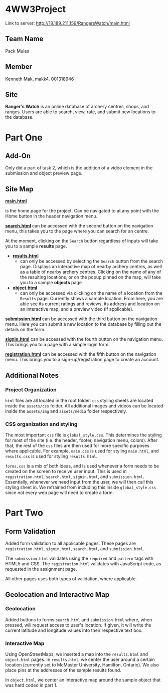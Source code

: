 # 4WW3Project
Link to server: http://18.189.211.159/RangersWatch/main.html

## Team Name
Pack Mules

## Member
Kenneth Mak, makk4, 001318946

## Site
**Ranger's Watch** is an online database of archery centres, shops, and ranges. Users are able to search, view, rate, and submit new locations to the database.

# Part One

## Add-On
Only did a part of task 2, which is the addition of a video element in the submission and object preview page.

## Site Map
**[main.html](http://18.189.211.159/RangersWatch/main.html)**

is the home page for the project. Can be navigated to at any point with the Home button in the header navigation menu.

**[search.html](http://18.189.211.159/RangersWatch/search.html)**
can be accessed with the second button on the navigation menu, this takes you to the page where you can search for an centre. 

At the moment, clicking on the ``Search`` button regardless of inputs will take you to a sample **results** page.

- **[results.html](http://18.189.211.159/RangersWatch/results.html)**    
  - can only be accessed by selecting the ``Search`` button from the search page. Displays an interactive map of nearby archery centres, as well as a table of nearby archery centres. Clicking on the name of any of the resulting locations, or on the popup pinned on the map, will take you to a sample **objects** page
- **[object.html](http://18.189.211.159/RangersWatch/object.html)**    
  - can only be accessed via clicking on the name of a location from the ``Results`` page. Currently shows a sample location. From here, you are able see its current ratings and reviews, its address and location on an interactive map, and a preview video (if applicable).

**[submission.html](http://18.189.211.159/RangersWatch/submission.html)** can be accessed with the third button on the navigation menu. Here you can submit a new location to the database by filling out the details on the form.


**[signin.html](http://18.189.211.159/RangersWatch/signin.html)** can be accessed with the fourth button on the navigation menu. This brings you to a page with a simple login form.


**[registration.html](http://18.189.211.159/RangersWatch/registration.html)** can be accessed with the fifth button on the navigation menu. This brings you to a sign-up/registration page to create an account. 

## Additional Notes
### Project Organization
```html``` files are all located in the root folder. ```css``` styling sheets are located inside the ```assets/css``` folder. All additional images and videos can be located inside the ```assets/img``` and ```assets/media``` folder respectively.

### CSS organization and styling 
The most important `css` file is `global_style.css`. This determines the styling for most of the site (i.e. the header, footer, navigation menu, colors). After that, the rest of the `css` files are then used for more specific purposes where applicable. For example, `main.css` is used for styling `main.html`, and `results.css` is used for styling `results.html`.

`forms.css` is a mix of both ideas, and is used whenever a form needs to be created on the screen to receive user input. This is used in `registration.html`, `search.html`, `signin.html`, and `submission.html`. Essentially, whenever we need input from the user, we will then call this styling sheet in. We refrained from including this inside `global_style.css` since not every web page will need to create a form.


# Part Two
## Form Validation
Added form validation to all applicable pages. These pages are `registration.html`, `signin.html`, `search.html`, and `submission.html`. 

The `submission.html` validates using the `required` and `pattern` tags with HTML5 and CSS. The `registration.html` validates with JavaScript code, as requested in the assignment page. 

All other pages uses both types of validation, where applicable.

## Geolocation and Interactive Map
### Geolocation
Added buttons to forms `search.html` and `submission.html` where, when pressed, will request access to user's location. If given, it will write the current latitude and longitude values into their respective text box.

### Interactive Map
Using OpenStreetMaps, we inserted a map into the `results.html` and `object.html` pages. In `results.html`, we center the user around a certain location (currently set to McMaster University, Hamilton, Ontario). We also place pins at the addresses of the sample results found.

In `object.html`, we center an interactive map around the sample object that was hard coded in part 1.